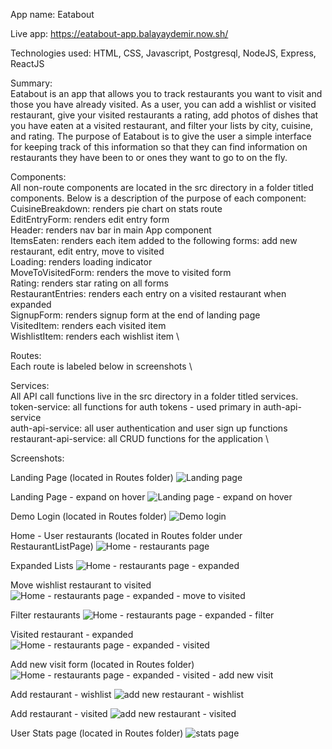 App name: Eatabout

Live app: https://eatabout-app.balayaydemir.now.sh/

Technologies used: HTML, CSS, Javascript, Postgresql, NodeJS, Express, ReactJS

Summary: \
    Eatabout is an app that allows you to track restaurants you want to visit and those you have already visited.
    As a user, you can add a wishlist or visited restaurant, give your visited restaurants a rating, add photos of 
    dishes that you have eaten at a visited restaurant, and filter your lists by city, cuisine, and rating. The purpose
    of Eatabout is to give the user a simple interface for keeping track of this information so that they can find information
    on restaurants they have been to or ones they want to go to on the fly.

Components: \
    All non-route components are located in the src directory in a folder titled components. Below is a description of the purpose of each component: \
        CuisineBreakdown: renders pie chart on stats route \
        EditEntryForm: renders edit entry form \
        Header: renders nav bar in main App component \
        ItemsEaten: renders each item added to the following forms: add new restaurant, edit entry, move to visited \
        Loading: renders loading indicator \
        MoveToVisitedForm: renders the move to visited form \
        Rating: renders star rating on all forms \
        RestaurantEntries: renders each entry on a visited restaurant when expanded \
        SignupForm: renders signup form at the end of landing page \
        VisitedItem: renders each visited item \
        WishlistItem: renders each wishlist item \

Routes: \
    Each route is labeled below in screenshots \

Services: \
    All API call functions live in the src directory in a folder titled services. \
        token-service: all functions for auth tokens - used primary in auth-api-service \
        auth-api-service: all user authentication and user sign up functions \
        restaurant-api-service: all CRUD functions for the application \


Screenshots:

Landing Page (located in Routes folder)
![Landing page](https://imgur.com/3YLE3m2.png)

Landing Page - expand on hover
![Landing page - expand on hover](https://imgur.com/aUdRfMe.png)

Demo Login (located in Routes folder)
![Demo login](https://imgur.com/4p6b1sG.png)

Home - User restaurants (located in Routes folder under RestaurantListPage)
![Home - restaurants page](https://imgur.com/wz0WyIm.png)

Expanded Lists
![Home - restaurants page - expanded](https://imgur.com/AQ1145f.png)

Move wishlist restaurant to visited 
![Home - restaurants page - expanded - move to visited](https://imgur.com/pUCG05z.png)

Filter restaurants
![Home - restaurants page - expanded - filter](https://imgur.com/CVQfUEG.png)

Visited restaurant - expanded
![Home - restaurants page - expanded - visited](https://imgur.com/KMmEc4m.png)

Add new visit form (located in Routes folder)
![Home - restaurants page - expanded - visited - add new visit](https://imgur.com/afMdaqA.png)

Add restaurant - wishlist
![add new restaurant - wishlist](https://imgur.com/5KE09g1.png)

Add restaurant - visited
![add new restaurant - visited](https://imgur.com/a6DoiYZ.png)

User Stats page (located in Routes folder)
![stats page](https://imgur.com/Lzyz4jW.png)



